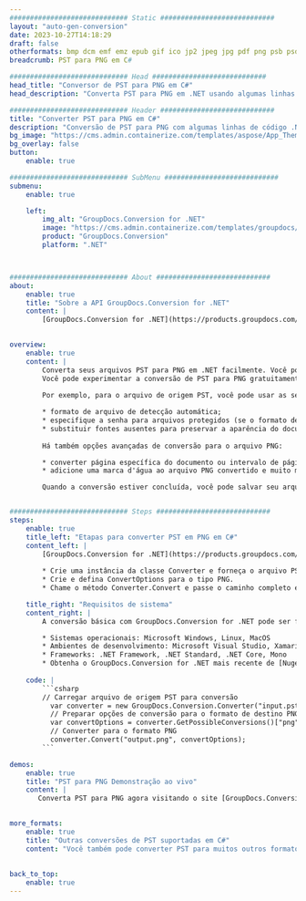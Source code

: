```yaml
---
############################# Static ############################
layout: "auto-gen-conversion"
date: 2023-10-27T14:18:29
draft: false
otherformats: bmp dcm emf emz epub gif ico jp2 jpeg jpg pdf png psb psd svg svgz tex tga tif tiff webp wmf wmz xps
breadcrumb: PST para PNG em C#

############################# Head ############################
head_title: "Conversor de PST para PNG em C#"
head_description: "Converta PST para PNG em .NET usando algumas linhas de código. Use a API de conversão de documentos do GroupDocs para converter mais de 160 formatos de arquivo."

############################# Header ############################
title: "Converter PST para PNG em C#"
description: "Conversão de PST para PNG com algumas linhas de código .NET"
bg_image: "https://cms.admin.containerize.com/templates/aspose/App_Themes/V3/images/bg/header1.png"
bg_overlay: false
button:
    enable: true

############################# SubMenu ############################
submenu:
    enable: true

    left:
        img_alt: "GroupDocs.Conversion for .NET"
        image: "https://cms.admin.containerize.com/templates/groupdocs/images/product-logos/90x90-noborder/groupdocs-conversion-net.png"
        product: "GroupDocs.Conversion"
        platform: ".NET"



############################# About ############################
about:
    enable: true
    title: "Sobre a API GroupDocs.Conversion for .NET"
    content: |
        [GroupDocs.Conversion for .NET](https://products.groupdocs.com/conversion/net/) pode ser usado para converter Microsoft Word, Excel, PowerPoint, PDF, Visio e outros formatos. GroupDocs.Conversion é uma API independente que é adequada para sistemas internos e de back-end onde é necessário alto desempenho. Não depende de nenhum software como Microsoft ou Open Office.
    

overview:
    enable: true
    content: |
        Converta seus arquivos PST para PNG em .NET facilmente. Você pode usar apenas algumas linhas de código C# em qualquer plataforma de sua escolha, como - Windows, Linux, macOS.
        Você pode experimentar a conversão de PST para PNG gratuitamente e avaliar a qualidade dos resultados da conversão. Juntamente com cenários de conversão de arquivo simples, você pode tentar opções mais avançadas para carregar o arquivo de origem PST e para salvar o resultado de saída PNG. 
        
        Por exemplo, para o arquivo de origem PST, você pode usar as seguintes opções de carregamento:

        * formato de arquivo de detecção automática;
        * especifique a senha para arquivos protegidos (se o formato de arquivo suportar);
        * substituir fontes ausentes para preservar a aparência do documento.
        
        Há também opções avançadas de conversão para o arquivo PNG:

        * converter página específica do documento ou intervalo de páginas;
        * adicione uma marca d'água ao arquivo PNG convertido e muito mais.

        Quando a conversão estiver concluída, você pode salvar seu arquivo PNG no caminho do arquivo local ou em qualquer armazenamento de terceiros, como FTP, Amazon S3, Google Drive, Dropbox etc. Observe - para converter PST para {{ TO}} não há necessidade de nenhum software adicional instalado - como MS Office, Open Office, Adobe Acrobat Reader etc.


############################# Steps ############################
steps:
    enable: true
    title_left: "Etapas para converter PST em PNG em C#"
    content_left: |
        [GroupDocs.Conversion for .NET](https://products.groupdocs.com/conversion/net/) torna mais fácil para os desenvolvedores converter um arquivo PST para PNG com algumas linhas de código.
        
        * Crie uma instância da classe Converter e forneça o arquivo PST com o caminho completo
        * Crie e defina ConvertOptions para o tipo PNG.
        * Chame o método Converter.Convert e passe o caminho completo e o formato (PNG) como parâmetro

    title_right: "Requisitos de sistema"
    content_right: |
        A conversão básica com GroupDocs.Conversion for .NET pode ser feita em apenas algumas etapas simples. Nossas APIs são suportadas em todas as principais plataformas e sistemas operacionais. Antes de executar o código abaixo, certifique-se de ter os seguintes pré-requisitos instalados em seu sistema.

        * Sistemas operacionais: Microsoft Windows, Linux, MacOS
        * Ambientes de desenvolvimento: Microsoft Visual Studio, Xamarin, MonoDevelop
        * Frameworks: .NET Framework, .NET Standard, .NET Core, Mono
        * Obtenha o GroupDocs.Conversion for .NET mais recente de [Nuget](https://www.nuget.org/packages/groupdocs.conversion)
         
    code: |
        ```csharp    
        // Carregar arquivo de origem PST para conversão
          var converter = new GroupDocs.Conversion.Converter("input.pst");
          // Preparar opções de conversão para o formato de destino PNG
          var convertOptions = converter.GetPossibleConversions()["png"].ConvertOptions;
          // Converter para o formato PNG
          converter.Convert("output.png", convertOptions);
        ```

demos:
    enable: true
    title: "PST para PNG Demonstração ao vivo"
    content: |
       Converta PST para PNG agora visitando o site [GroupDocs.Conversion App](https://products.groupdocs.app/conversion/family). A demonstração online tem as seguintes vantagens
          

more_formats:
    enable: true
    title: "Outras conversões de PST suportadas em C#"
    content: "Você também pode converter PST para muitos outros formatos de arquivo. Por favor, veja a lista abaixo."
       
       
back_to_top:
    enable: true
---
```

